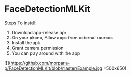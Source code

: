 # FaceDetectionMLKit


Steps To install:
1. Download app-release.apk
2. On your phone, Allow apps from external sources
3. Install the apk
4. Grant camera permission
5. You can play around with the app

![](https://github.com/morparia-p/FaceDetectionMLKit/blob/master/Example.jpg =500x650)
